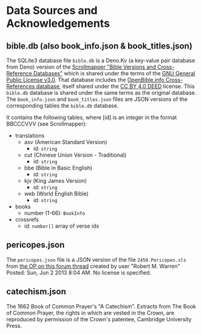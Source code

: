 # Data Sources and Acknowledgements

## bible.db (also book_info.json & book_titles.json)

The SQLite3 database file `bible.db` is a Deno.Kv (a key-value pair database from Deno) version of the
[Scrollmapper "Bible Versions and Cross-Reference Databases"](https://github.com/scrollmapper/bible_databases) which is
shared under the terms of the [GNU General Public License v3.0](http://www.gnu.org/licenses/). That database includes
the [OpenBible.info Cross-References database](http://www.openbible.info/labs/cross-references/), itself shared under
the [CC BY 4.0 DEED](https://creativecommons.org/licenses/by/4.0/) license. This `bible.db` database is shared under the
same terms as the original database. The `book_info.json` and `book_titles.json` files are JSON versions of the
corresponding tables the `bible.db` database.

It contains the following tables, where [id] is an integer in the format BBCCCVVV (see Scrollmapper):

- translations
  - asv (American Standard Version)
      - id: `string`
  - cut (Chinese Union Version - Traditional)
      - id: `string`
  - bbe (Bible in Basic English)
      - id: `string`
  - kjv (King James Version)
      - id: `string`
  - web (World English Bible)
      - id: `string`
- books
  - number (1-66): `BookInfo`
- crossrefs
  - id: `number[]` array of verse ids

## pericopes.json

The `pericopes.json` file is a JSON version of the file `2450.Pericopes.xls` from
[the OP on this forum thread](https://community.logos.com/forums/t/70978.aspx) created by user "Robert M. Warren"
Posted: Sun, Jun 2 2013 8:04 AM. No license is specified.

## catechism.json

The 1662 Book of Common Prayer's "A Catechism". Extracts from The Book of Common Prayer, the rights in which are vested in the Crown, are reproduced by permission of the Crown's patentee, Cambridge University Press.

